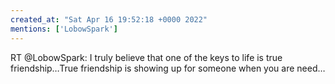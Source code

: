 ```yaml
---
created_at: "Sat Apr 16 19:52:18 +0000 2022"
mentions: ['LobowSpark']
---
```


RT @LobowSpark: I truly believe that one of the keys to life is true friendship…True friendship is showing up for someone when you are need…
